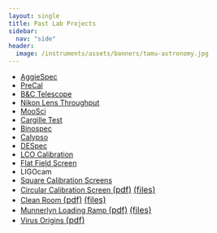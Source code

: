 ```yaml
---
layout: single
title: Past Lab Projects
sidebar:
  nav: "side"
header:
  image: /instruments/assets/banners/tamu-astronomy.jpg
---
```

- [AggieSpec](/instruments/aggiespec/)
- [PreCal](/instruments/precal/)
- [B&C Telescope](/instruments/bctelescope/)
- [Nikon Lens Throughput](/instruments/nikonlensthroughput/)
- [MooSci](/instruments/moosci/)
- [Cargille Test](/instruments/cargille/)
- [Binospec](/instruments/binospec/)
- [Calypso](/instruments/calypso/)
- [DESpec](/instruments/despec/)
- [LCO Calibration](/instruments/lco/)
- [Flat Field Screen](/instruments/flatfielding/)
- LIGOcam
- [Square Calibration Screens](/instruments/flatfielding/)
- <a href="/instruments/assets/pastprojects/Circular_Calibration_Screen.pdf" target="_blank">Circular Calibration Screen <font size="+0">(pdf)</font></a> <a href="/instruments/assets/pastprojects/Circular_Calibration_Screen_Files.zip" target="_blank"><font size="+0">(files)</font></a>
- <a href="/instruments/assets/pastprojects/Clean_Room.pdf" target="_blank">Clean Room <font size="+0">(pdf)</font></a> <a href="/instruments/assets/pastprojects/Clean_Room_Files.zip" target="_blank"><font size="+0">(files)</font></a>
- <a href="/instruments/assets/pastprojects/Munnerlyn_Loading_Ramp.pdf" target="_blank">Munnerlyn Loading Ramp <font size="+0">(pdf)</font></a> <a href="/instruments/assets/pastprojects/Loading_Ramp_Files.zip" target="_blank"><font size="+0">(files)</font></a>
- <a href="/instruments/assets/pastprojects/VIRUS_Origins.pdf" target="_blank">Virus Origins <font size="+0">(pdf)</font></a>